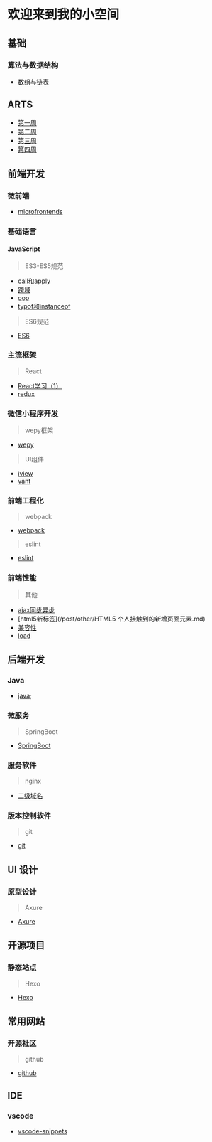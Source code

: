# 欢迎来到我的小空间

<!-- ## 前沿技术 -->

## 基础

### 算法与数据结构

+ [数组与链表](/post/DataStructure/ArrayLinkedList.md)

## ARTS

+ [第一周](/post/ARTS/week1.md)
+ [第二周](/post/ARTS/week2.md)
+ [第三周](/post/ARTS/week3.md)
+ [第四周](/post/ARTS/week4.md)
  
## 前端开发

### 微前端

+ [microfrontends](/post/Frontends/microfrontends.md)

### 基础语言

#### JavaScript

> ES3-ES5规范

+ [call和apply](/post/JavaScript/JavaScript中call和apply的理解.md)
+ [跨域](/post/JavaScript/JavaScript跨域.md)
+ [oop](/post/JavaScript/JavaScript面向对象.md)
+ [typof和instanceof](/post/JavaScript/JavaScript中typeof与instanceof的区别.md)

> ES6规范

+ [ES6](/post/JavaScript/ES6.md)

### 主流框架

> React

+ [React学习（1）](/post/BasicReact/react1.md)
+ [redux](/post/BasicReact/redux.md)

### 微信小程序开发

> wepy框架

+ [wepy](/post/MiniProgarm/wepy.md)

> UI组件

+ [iview](/post/MiniProgarm/iview-webapp.md)
+ [vant](/post/MiniProgarm/vant.md)

### 前端工程化

> webpack

+ [webpack](/post/Project/webpack.md)

> eslint

+ [eslint](/post/Project/eslint.md)

### 前端性能

> 其他

+ [ajax同步异步](/post/other/AJAX同步与异步请求.md)
+ [html5新标签](/post/other/HTML5 个人接触到的新增页面元素.md)
+ [兼容性](/post/other/一些兼容性问题.md)
+ [load](/post/other/关于页面加载,seo,post,get.md)

## 后端开发

### Java

+ [java]('/post/Backends/Java.md');

### 微服务

>SpringBoot

+ [SpringBoot](/post/Backends/SpringBoot.md)

<!-- ## 工具软件 -->

### 服务软件

> nginx

+ [二级域名](/post/ECS/二级域名.md)

### 版本控制软件

> git

+ [git](/post/Version/git.md)

<!-- ## 移动开发

## 算法

## 大数据

## 运维

## 测试

## 数据库 -->

## UI 设计

### 原型设计

> Axure

+ [Axure](/post/Tools/axure.md)

## 开源项目

### 静态站点

> Hexo

+ [Hexo](/post/Study/hexo.md)

## 常用网站

<!-- ### 算法题

> LeetCode -->

### 开源社区

> github

+ [github](/post/Tools/github.md)

## IDE

### vscode

+ [vscode-snippets](/post/IDE/vscode/code-snippets.md)